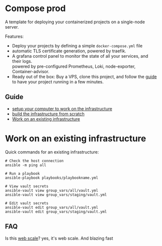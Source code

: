 # Compose prod

A template for deploying your containerized projects
on a single-node server.

Features:

- Deploy your projects by defining a simple `docker-compose.yml` file
- automatic TLS certificate generation, powered by traefik.
- A grafana control panel to monitor the state of all your services, and their logs.  
  powered by pre-configured Prometheus, Loki, node-exporter, Container-advisor.
- Ready out of the box: Buy a VPS, clone this project, and follow the [guide](#guide) to
  have your project running in a few minutes.

## Guide

- [setup your computer to work on the infrastructure](./docs/devenv-setup.md)
- [build the infrastructure from scratch](./docs/infra-from-scratch.md)
- [Work on an existing infrastructure](#Work-on-an-existing-infrastructure)

# Work on an existing infrastructure

Quick commands for an existing infrastructure:
```
# Check the host connection
ansible -m ping all

# Run a playbook
ansible-playbook playbooks/playbookname.yml

# View vault secrets
ansible-vault view group_vars/all/vault.yml
ansible-vault view group_vars/staging/vault.yml

# Edit vault secrets
ansible-vault edit group_vars/all/vault.yml
ansible-vault edit group_vars/staging/vault.yml
```

## FAQ

Is this [web scale](https://www.youtube.com/watch?v=b2F-DItXtZs)?
yes, it's web scale. And blazing fast

